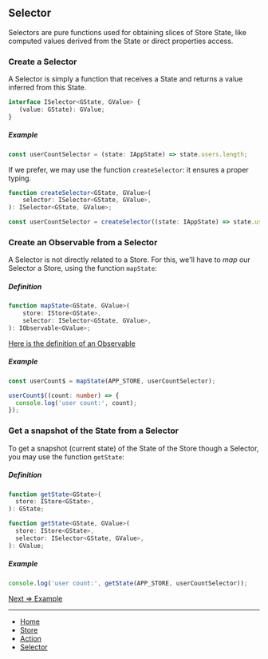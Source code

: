 ## Selector

Selectors are pure functions used for obtaining slices of Store State, like computed values derived from the State or direct properties access.

### Create a Selector

A Selector is simply a function that receives a State and returns a value inferred from this State.

```ts
interface ISelector<GState, GValue> {
   (value: GState): GValue;
}
```

##### Example

```ts
const userCountSelector = (state: IAppState) => state.users.length;
```


If we prefer, we may use the function `createSelector`: it ensures a proper typing.

```ts
function createSelector<GState, GValue>(
    selector: ISelector<GState, GValue>,
): ISelector<GState, GValue>;
```

```ts
const userCountSelector = createSelector((state: IAppState) => state.users.length);
```

### Create an Observable from a Selector

A Selector is not directly related to a Store. For this, we'll have to *map* our Selector a Store, using the function `mapState`:

##### Definition

```ts
function mapState<GState, GValue>(
    store: IStore<GState>,
    selector: ISelector<GState, GValue>,
): IObservable<GValue>;
```

[Here is the definition of an Observable](https://github.com/lirx-js/core/blob/master/src/observable/type/observable.md)


##### Example

```ts
const userCount$ = mapState(APP_STORE, userCountSelector);

userCount$((count: number) => {
  console.log('user count:', count);
});
```

### Get a snapshot of the State from a Selector

To get a snapshot (current state) of the State of the Store though a Selector, you may use the function `getState`: 

##### Definition

```ts
function getState<GState>(
  store: IStore<GState>,
): GState;

function getState<GState, GValue>(
  store: IStore<GState>,
  selector: ISelector<GState, GValue>,
): GValue;
```

##### Example

```ts
console.log('user count:', getState(APP_STORE, userCountSelector));
```


[Next => Example](../../examples/01-simple-example.md)

---

- [Home](../../README.md)
- [Store](../store/store.md)
- [Action](../action/action.md)
- [Selector](../selector/selector.md)
